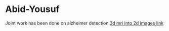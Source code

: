 # Abid-Yousuf
Joint work has been done on alzheimer detection
[3d mri into 2d images link](https://drive.google.com/file/d/1VO-v1YyUMdW5pF0d-bVSqE9AxrZFnVrR/view?usp=sharing)
